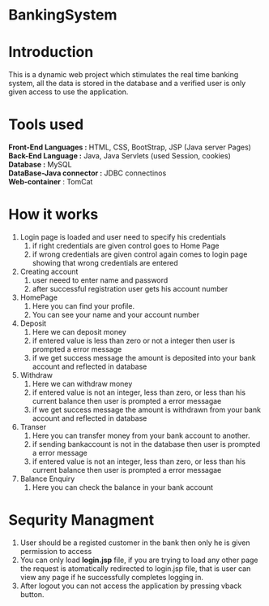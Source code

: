 # BankingSystem

# Introduction

This is a dynamic web project which stimulates the real time banking system, all the data is stored in the database and a verified user is only given access to use the application.

# Tools used

**Front-End Languages :** HTML, CSS, BootStrap, JSP (Java server Pages)\
**Back-End Language :** Java, Java Servlets (used Session, cookies)\
**Database :** MySQL\
**DataBase-Java connector :** JDBC connectinos\
**Web-container** : TomCat

# How it works

1. Login page is loaded and user need to specify his credentials
    1. if right credentials are given control goes to Home Page
    1. if wrong credentials are given control again comes to login page showing that wrong credentials are entered
1. Creating account
    1. user neeed to enter name and password
    1. after successful registration user gets his account number
1. HomePage
    1. Here you can find your profile.
    2. You can see your name and your account number
1. Deposit
    1. Here we can deposit money
    1. if entered value is less than zero or not a integer then user is prompted a error message
    1. if we get success message the amount is deposited into your bank account and reflected in database
1. Withdraw
    1. Here we can withdraw money
    1. if entered value is not an integer, less than zero, or less than his current balance then user is prompted a error messagae
    1. if we get success message the amount is withdrawn from your bank account and reflected in database
1. Transer
    1. Here you can transfer money from your bank account to another.
    1. if sending bankaccount is not in the database then user is prompted a error message
    1. if entered value is not an integer, less than zero, or less than his current balance then user is prompted a error messagae
1. Balance Enquiry
    1. Here you can check the balance in your bank account

# Sequrity Managment

1. User should be a registed customer in the bank then only he is given permission to access
1. You can only load **login.jsp** file, if you are trying to load any other page the request is atomatically redirected to login.jsp file, that is user can view any page if he successfully completes logging in.
1. After logout you can not access the application by pressing vback button.



